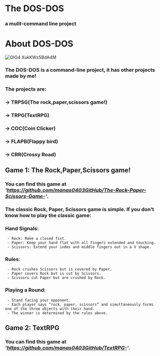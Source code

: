# The DOS-DOS
### a mulit-command line project

# About DOS-DOS
![OIG4 XukKWz5BdA4M](https://github.com/manas0403GitHub/DOS-DOS/assets/161040399/32565a59-620f-4c61-9d89-39717f88cfa9)

### The DOS-DOS is a command-line project, it has other projects made by **me**!
### The projects are: 
### -> TRPSG(The rock,paper,scissors game!)
### -> TRPG(TextRPG)
### -> COC(Coin Clicker)
### -> FLAPB(Flappy bird)
### -> CRR(Crossy Road)

## Game 1: The Rock,Paper,Scissors game!
### You can find this game at _'https://github.com/manas0403GitHub/The-Rock-Paper-Scissors-Game-'_.
### The classic Rock, Paper, Scissors game is simple. If you don't know how to play the classic game:

  ### Hand Signals:
     - Rock: Make a closed fist.
     - Paper: Keep your hand flat with all fingers extended and touching.
     - Scissors: Extend your index and middle fingers out in a V shape.
  ### Rules:
     - Rock crushes Scissors but is covered by Paper.
     - Paper covers Rock but is cut by Scissors.
     - Scissors cut Paper but are crushed by Rock.
  ### Playing a Round:
     - Stand facing your opponent.
     - Each player says “rock, paper, scissors” and simultaneously forms one of the three objects with their hand.
     - The winner is determined by the rules above.

## Game 2: TextRPG
### You can find this game at _'https://github.com/manas0403GitHub/TextRPG-'_.
